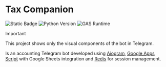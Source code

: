# Tax Companion
![Static Badge](https://img.shields.io/badge/yamako-TaxCompanion-TaxCompanion)
![Python Version](https://img.shields.io/badge/Python-3.12.4-blue.svg)
![GAS Runtime](https://img.shields.io/badge/GAS-V8-green.svg)

> [!IMPORTANT]
> This project shows only the visual components of the bot in Telegram.

Is an accounting Telegram bot developed using [Aiogram](https://github.com/aiogram/aiogram), [Google Apps Script](https://developers.google.com/apps-script?hl=en) with Google Sheets integration and [Redis](https://redis.io/) for session management.
